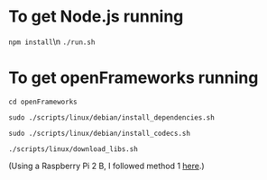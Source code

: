 # To get Node.js running
`npm install`\n
`./run.sh`

# To get openFrameworks running
`cd openFrameworks`

`sudo ./scripts/linux/debian/install_dependencies.sh`

`sudo ./scripts/linux/debian/install_codecs.sh`

`./scripts/linux/download_libs.sh`

(Using a Raspberry Pi 2 B, I followed method 1 [here](https://forum.openframeworks.cc/t/compiling-of-in-raspbian-stretch/27562/15).)
